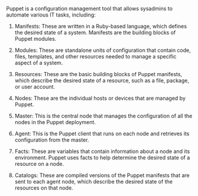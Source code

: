 Puppet is a configuration management tool that allows sysadmins to automate various IT tasks, including:

1. Manifests: These are written in a Ruby-based language, which defines the desired state of a system. Manifests are the building blocks of Puppet modules.

2. Modules: These are standalone units of configuration that contain code, files, templates, and other resources needed to manage a specific aspect of a system.

3. Resources: These are the basic building blocks of Puppet manifests, which describe the desired state of a resource, such as a file, package, or user account.

4. Nodes: These are the individual hosts or devices that are managed by Puppet.

5. Master: This is the central node that manages the configuration of all the nodes in the Puppet deployment.

6. Agent: This is the Puppet client that runs on each node and retrieves its configuration from the master.

7. Facts: These are variables that contain information about a node and its environment. Puppet uses facts to help determine the desired state of a resource on a node.

8. Catalogs: These are compiled versions of the Puppet manifests that are sent to each agent node, which describe the desired state of the resources on that node.
